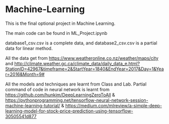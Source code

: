 # Machine-Learning

This is the final optional project in Machine Learning.

The main code can be found in ML_Project.ipynb

database1_csv.csv is a complete data, and database2_csv.csv is a partial data for linear method. 

All the data get from https://www.weatheronline.co.nz/weather/maps/city and http://climate.weather.gc.ca/climate_data/daily_data_e.html?StationID=42967&timeframe=2&StartYear=1840&EndYear=2017&Day=1&Year=2016&Month=9#

All the models and techniques are learnt from Class and Lab.
Partial command of code in neural network is learnt from https://github.com/hunkim/DeepLearningZeroToAll
& https://pythonprogramming.net/tensorflow-neural-network-session-machine-learning-tutorial/
& https://medium.com/mlreview/a-simple-deep-learning-model-for-stock-price-prediction-using-tensorflow-30505541d877

